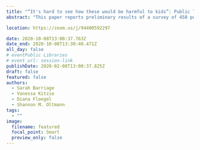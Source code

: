 ```yaml
---
title: "“It's hard to see how these would be harmful to kids”: Public library staff perceptions of child development and drag queen storytimes"
abstract: "This paper reports preliminary results of a survey of 458 public library staff members regarding their perceptions of drag queen storytimes (DQS) and the ways in which these storytimes influence child development. The majority of respondents from libraries that have hosted at least one DQS agreed that DQS support healthy child development and positively influence children’s understanding of gender and/or sexuality, while respondents from libraries that have not hosted DQS were more likely to disagree or report being undecided. Specific ways in which respondents perceive DQS to influence child development are also analyzed."

location: https://zoom.us/j/94400592297

date: 2020-10-08T13:00:37.763Z
date_end: 2020-10-08T13:30:40.471Z
all_day: false
# eventPublic Libraries
# event_url: session-link
publishDate: 2020-02-08T13:00:37.825Z
draft: false
featured: false
authors:
  - Sarah Barriage
  - Vanessa Kitzie
  - Diana Floegel
  - Shannon M. Oltmann
tags:
  - ""
image:
  filename: featured
  focal_point: Smart
  preview_only: false
---
```

